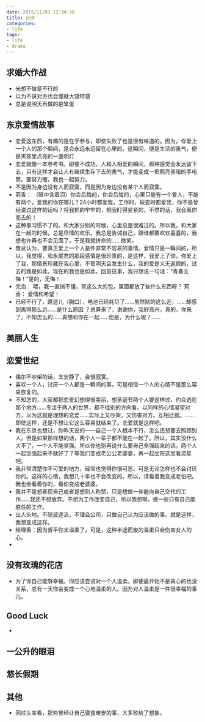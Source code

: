 ```yaml
---
date: 2015/11/03 12:34:50
title: 台词
categories:
- life
tags:
- life
- drama
---
```


## 求婚大作战 ##
- 光想不做是不行的
- 以为不说对方也会懂就大错特错
- 总是说明天再做的是笨蛋

## 东京爱情故事 ##
- 恋爱这东西，有趣的是在于参与，即使失败了也是很有味道的。因为，你爱上一个人的那个瞬间，是会永远永远留在心里的。这瞬间，便是生活的勇气，便是黑夜里点亮的一盏明灯
- 恋爱就像一本参考书。即使不成功，人和人相爱的瞬间，那种感觉会永远留下去，只有这样才会让人有继续生存下去的勇气，才能变成一把照亮黑暗的手电筒。要努力喔，我也一起努力。
- 不是因为身边没有人而寂寞，而是因为身边没有某个人而寂寞。
- 莉香： （眼中含着泪）你会后悔的，你会后悔的，心里只能有一个爱人，不能有两个，爱我的你在哪儿？24小时都爱我，工作时，玩耍时都爱我，你不是曾经说过这样的话吗？将我抓的牢牢的，把我盯得紧紧的，不然的话，我会离你而去的！ 
- 这种事习惯不了的。和大家分别的时候，心里总是很难过的。所以我，和大家在一起的时候，总是尽情的欢乐。我总是告诫自己，跟谁都要欢欢喜喜的，我想也许再也不会见面了，于是我就拼命的……微笑。
-  我总认为，要真正爱上一个人是件非常不容易的事情。爱情只是一瞬间的，所以，我觉得，和永尾君的那段感情是很珍贵的，是这样，我爱上了你，你爱上了我，那情景珍藏在我心里，不管明天会发生什么，我的爱是义无返顾的，过去的我是如此，现在的我也是如此，回首往事，我只想说一句话：“青春无悔！”是的，无悔！ 
-  完治： 喂，我一直搞不懂，背这么大的包，里面都放了些什么东西呀？ 莉香： 爱情和希望！ 
-  已经不行了，瞧这儿（胸口），电池已经耗尽了……虽然贴的这么近，……却感到离得那么远……是什么原因 ？总算来了，谢谢你，我好高兴，真的，你来了。不知怎么的……真想和你在一起……但是，为什么呢？…… 

## 美丽人生 ##

## 恋爱世纪 ##
- 偶尔不吵架的话，太安静了，会很寂寞。
- 喜欢一个人，讨厌一个人都是一瞬间的事，可是相信一个人的心情不是那么容易恢复的。
- 不知怎的，大家都把恋爱幻想得很美丽，想圣诞节两个人要这样过，约会选在那个地方……专注于两人的世界，都不往别的方向看。以同样的心情凝望对方，以为这就是理想的恋爱……实际上又吵架，又伤害对方。互相迁就。……即使这样，还是不想让它这么容易就结束了。恋爱就是这样吧。
- 我在东京也想过，你昨天说的——自己一个人根本不行，怎么还想要去照顾别人。但是如果那样想的话，两个人一辈子都不能在一起了。所以，其实没什么大不了，一个人不能坚强。所以你也别再说什么要自己坚强起来的话。两个人一起坚强起来不就好了？等我们变成老公公老婆婆，再一起坐在这里看流星吧。
- 我非常清楚你不可爱的地方，经常也觉得你很可恶，可是无论怎样也不会讨厌你的。这样的心情，我想几十年也不会改变的。所以，请看着我变成老伯吧。我也会看着你的，看你变成老婆婆。
- 我并不是想表现自己或者是想别人称赞，只是想做一些能向自己交代的工作……我还不想放弃。不想为工作改变自己，所以我想啊，做一些只有自己能胜任的工作。
- 出人头地。不随波逐流，不理会公司，只做自己认为应该做的事。就是这样，我想变成这样。
- 绘理香：因为哲平你太温柔了。可是，这种半途而废的温柔只会伤害女人的心。
- 

## 没有玫瑰的花店 ##
- 为了你自己能够幸福，你应该尝试对一个人温柔。即使最开始不是真心的也没关系，总有一天你会变成一个心地温柔的人。因为对人温柔是一件很幸福的事儿。


## Good Luck ##
- 

## 一公升的眼泪 ##

## 悠长假期 ##

##  ##

## 其他 ##
- 回过头来看，那些曾经让自己寝食难安的事，大多败给了想象。
